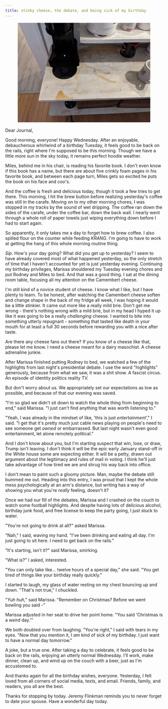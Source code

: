 ```yaml
---
title: stinky cheese, the debate, and being sick of my birthday
---
```


<figure>
  <a href="/images/banners/2020-09-30.jpg">
    <img alt="banner" src="/images/banners/2020-09-30.jpg"/>
  </a>
</figure>

Dear Journal,

Good morning, everyone!  Happy Wednesday.  After an enjoyable,
debaucherous whirlwind of a birthday Tuesday, it feels good to be back
on the rails, right where I'm supposed to be this morning.  Though we
have a little more sun in the sky today, it remains perfect hoodie
weather.

Miles, behind me in his chair, is reading his favorite book.  I don't
even know if this book has a name, but there are about five crinkly
foam pages in his favorite book, and between each page turn, Miles
gets so excited he puts the book on his face and _coo_'s.

And the coffee is fresh and delicious today, though it took a few
tries to get there.  This morning, I hit the brew button before
realizing yesterday's coffee was still in the carafe.  Moving on to my
other morning chores, I was stopped in my tracks by the sound of wet
dripping.  The coffee ran down the sides of the carafe, under the
coffee bar, down the back wall.  I nearly went through a whole roll of
paper towels just wiping everything down before I had to start again.

So apparently, it only takes me a day to forget how to brew coffee.  I
also spilled flour on the counter while feeding _KRANG_.  I'm going to
have to work at getting the hang of this whole morning routine thing.

_Sip_.  How's your day going?  What did you get up to yesterday?  I
seem to have already covered most of what happened yesterday, so the
only stretch of time that I haven't accounted for yet is just
yesterday evening.  Continuing my birthday privileges, Marissa
shouldered my Tuesday evening chores and put Rodney and Miles to bed.
And that was a good thing.  I sat at the dining room table, focusing
all my attention on the Camembert cheese.

I'm still kind of a novice student of cheese.  I know what I like, but
I have plenty to learn.  To be honest, after watching the Camembert
cheese soften and change shape in the back of my fridge all week, I
was hoping it would be a little stinkier.  It came out more like a
really mild brie.  Don't get me wrong - there's nothing wrong with a
mild brie, but in my head I hyped it up like it was going to be a
really _challenging_ cheese.  I wanted to bite into something utterly
repugnant - something that tasted like death in your mouth for at
least a full 30 seconds before rewarding you with a nice after taste.

Are there any cheese fans out there?  If you know of a cheese like
that, please let me know.  I need a cheese meant for a dairy
masochist.  A cheese adrenaline junkie.

After Marissa finished putting Rodney to bed, we watched a few of the
highlights from last night's presidential debate.  I use the word
"highlights" generously, because from what we saw, it was a shit show.
A fascist circus.  An episode of identity politics reality TV.

But don't worry about us.  We appropriately set our expectations as
low as possible, and because of that our evening was saved.

"I'm so glad we didn't sit down to watch the whole thing from
beginning to end," said Marissa.  "I just can't find anything that was
worth listening to."

"Yeah, I was already in the mindset of like, 'this is just
_entertainment_'," I said.  "I get that it's pretty much just cable
news playing on people's need to see someone get _owned_ or
embarrassed.  But last night wasn't even good entertainment, let alone
remotely political."

And I don't know about you, but I'm starting suspect that win, lose,
or draw, Trump isn't leaving.  I don't think it will be the epic early
January stand-off in the White house some are expecting either.  It
will be a petty, drawn out argument about the legitimacy and rules of
mail in voting.  I think he'll just take advantage of how tired we are
and shrug his way back into office.

I don't mean to paint such a gloomy picture.  Man, maybe the debate
still bummed me out.  Heading into this entry, I was proud that I kept
the whole mess psychologically at an arm's distance, but writing has a
way of showing you what you're _really_ feeling, doesn't it?

Once we had our fill of the debates, Marissa and I crashed on the
couch to watch some football highlights.  And despite having lots of
delicious alcohol, birthday junk food, and free license to keep the
party going, I just stuck to water.

"You're not going to drink at all?" asked Marissa.

"Nah," I said, waving my hand.  "I've been drinking and eating all
day.  I'm just going to sit here.  I need to get back on the rails."

"It's starting, isn't it?" said Marissa, smirking.

"What is?" I asked, interested.

"You can only take like... twelve hours of a special day," she said.
"You get tired of things like your birthday really quickly."

I started to laugh, my glass of water resting on my chest bouncing up
and down.  "That's not true," I chuckled.

"_Yuh huh_," said Marissa.  "Remember on Christmas?  Before we went
bowling you said -"

Marissa adjusted in her seat to drive her point home.  "You said
'Christmas is a _weird_ day.'"

We both doubled over from laughing.  "You're right," I said with tears
in my eyes.  "Now that you mention it, I _am_ kind of sick of my
birthday.  I just want to have a normal day tomorrow."

A joke, but a true one.  After taking a day to celebrate, it feels
good to be back on the rails, enjoying an utterly normal Wednesday.
I'll work, make dinner, clean up, and wind up on the couch with a
beer, just as I'm accustomed to.

And thanks again for all the birthday wishes, everyone.  Yesterday, I
felt loved from all corners of social media, texts, and email.
Friends, family, and readers, you all are the best.

Thanks for stopping by today.  Jeremy Flinkman reminds you to never
forget to date your spouse.  Have a wonderful day today.
